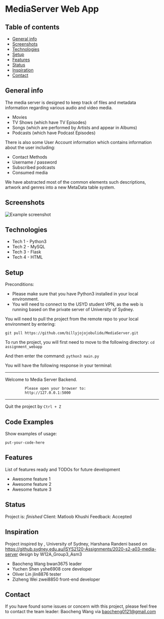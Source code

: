 # MediaServer Web App

## Table of contents
* [General info](#general-info)
* [Screenshots](#screenshots)
* [Technologies](#technologies)
* [Setup](#setup)
* [Features](#features)
* [Status](#status)
* [Inspiration](#inspiration)
* [Contact](#contact)

## General info
The media server is designed to keep track of files and metadata information regarding various audio and video media.
* Movies
* TV Shows (which have TV Episodes)
* Songs (which are performed by Artists and appear in Albums)
* Podcasts (which have Podcast Episodes)

There is also some User Account information which contains information about the user including:
* Contact Methods
* Username / password
* Subscribed podcasts
* Consumed media

We have abstracted most of the common elements such descriptions, artwork and genres into a new MetaData table system.

## Screenshots
![Example screenshot](./img/erd.png)

## Technologies
* Tech 1 - Python3
* Tech 2 - MySQL
* Tech 3 - Flask
* Tech 4 - HTML

## Setup
Preconditions:
* Please make sure that you have Python3 installed in your local environment.
* You will need to connect to the USYD student VPN, as the web is running based on the private server of University of Sydney.

You will need to pull the project from the remote repo to your local environment by entering:

`git pull https://github.com/billyjojojobulido/MediaServer.git`

To run the project, you will first need to move to the following directory:
`cd assignment_webapp`

And then enter the command:
`python3 main.py`

You will have the following response in your terminal:

----------------------------------------------------------------------
Welcome to Media Server Backend.

             Please open your browser to:
             http://127.0.0.1:5000
----------------------------------------------------------------------

Quit the project by `Ctrl + Z`

## Code Examples
Show examples of usage:

`put-your-code-here`

## Features
List of features ready and TODOs for future development
* Awesome feature 1
* Awesome feature 2
* Awesome feature 3

## Status
Project is: _finished_
Client: Matloob Khushi
Feedback: Accepted

## Inspiration
Project inspired by , University of Sydney, Harshana Randeni
based on https://github.sydney.edu.au/ISYS2120-Assignments/2020-s2-a03-media-server
design by W12A_Group3_Asm3
* Baocheng Wang bwan3675  leader
* Yuchen Shen   yshe6908  core developer
* Oliver Lin    jlin8876  tester
* Zizheng Wei   zwei8850  front-end developer

## Contact
If you have found some issues or concern with this project, please feel free to contact the team leader: Baocheng Wang 
via baocheng0121@gmail.com
